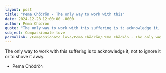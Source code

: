 ```yaml
---
layout: post
title: "Pema Chödrön - The only way to work with this"
date: 2024-12-28 12:00:00 -0000
author: Pema Chödrön
quote: "The only way to work with this suffering is to acknowledge it, not to ignore it or to shove it away."
subject: Compassionate love
permalink: /Compassionate love/Pema Chödrön/Pema Chödrön - The only way to work with this
---
```


The only way to work with this suffering is to acknowledge it, not to ignore it or to shove it away.

- Pema Chödrön
